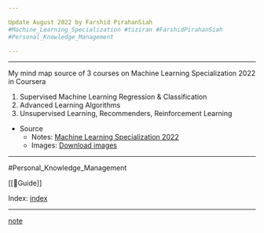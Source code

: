 ```yaml
---

Update August 2022 by Farshid PirahanSiah  
#Machine_Learning_Specialization #tiziran #FarshidPirahanSiah 
#Personal_Knowledge_Management

---
```


---
My mind map source of 3 courses on Machine Learning Specialization 2022 in Coursera
1. Supervised Machine Learning Regression & Classification
2. Advanced Learning Algorithms
3. Unsupervised Learning, Recommenders, Reinforcement Learning

* Source 
    * Notes: [Machine Learning Specialization 2022](Machine_Learning_Specialization/Machine%20Learning%20Specialization%202022.md)
    * Images: [Download images](Machine_Learning_Specialization/images.md)


---
#Personal_Knowledge_Management

[[🧾Guide]]

Index: [index](/%F0%9F%93%9AIndexing/%F0%9F%A7%BEGuide.md)

---
[note](note.md)